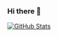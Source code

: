 ### Hi there 👋

[![GitHub Stats](https://github-readme-stats.vercel.app/api?username=bradlewis)](https://github.com/anuraghazra/github-readme-stats)
<!--
**BradLewis/BradLewis** is a ✨ _special_ ✨ repository because its `README.md` (this file) appears on your GitHub profile.

Here are some ideas to get you started:

- 🔭 I’m currently working on ...
- 🌱 I’m currently learning ...
- 👯 I’m looking to collaborate on ...
- 🤔 I’m looking for help with ...
- 💬 Ask me about ...
- 📫 How to reach me: ...
- 😄 Pronouns: ...
- ⚡ Fun fact: ...
-->
